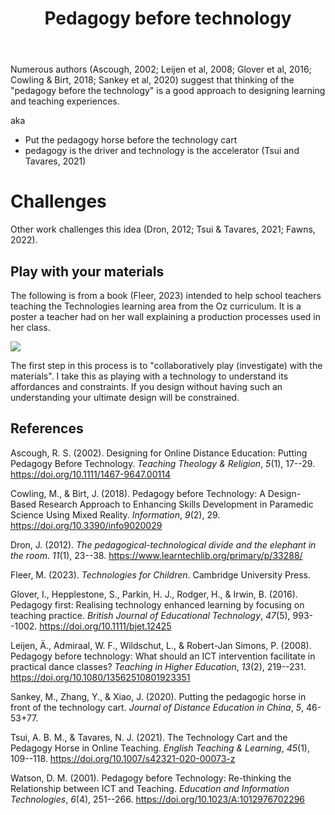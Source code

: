 ﻿---
backlinks:
- title: 'Orchestrating entangled relations to break the iron triangle: examples from
    a LMS migration'
  url: /memex/share/blog/2022/orchestrating-entangled-relations.html
- title: 'Consistency: Low floor and low ceiling'
  url: /memex/share/blog/2021/consistency-low-floor-low-ceiling.html
- title: 'Exploring conceptions of technology: Implications for learning, teaching,
    and meso-level practitioners'
  url: /memex/sense/Paper-Ideas/ascilite-2021-exploring-conceptions-of-technology.html
- title: 'Exploring conceptions of technology: Implications for learning, teaching,
    and meso-level practitioners'
  url: /memex/sense/Paper-Ideas/exploring-conceptions-of-technology.html
- title: My approach to teaching digital technologies
  url: /memex/sense/Teaching/Mathematics/my-approach-to-teaching-digital-technologies.html
- title: Mathematical problem solving
  url: /memex/sense/Teaching/Mathematics/mathematical-problem-solving.html
title: Pedagogy before technology
---
Numerous authors (Ascough, 2002; Leijen et al, 2008; Glover et al, 2016; Cowling & Birt, 2018; Sankey et al, 2020) suggest that thinking of the "pedagogy before the technology" is a good approach to designing learning and teaching experiences.

aka 

- Put the pedagogy horse before the technology cart 
- pedagogy is the driver and technology is the accelerator (Tsui and Tavares, 2021)

# Challenges

Other work challenges this idea (Dron, 2012; Tsui & Tavares, 2021; Fawns, 2022).

## Play with your materials

The following is from a book (Fleer, 2023) intended to help school teachers teaching the Technologies learning area from the Oz curriculum. It is a poster a teacher had on her wall explaining a production processes used in her class.

![](https://djon.es/assets/memex/sense/Design/images/productionProccesses.png)

The first step in this process is to "collaboratively play (investigate) with the materials". I take this as playing with a technology to understand its affordances and constraints. If you design without having such an understanding your ultimate design will be constrained.

## References

Ascough, R. S. (2002). Designing for Online Distance Education: Putting Pedagogy Before Technology. *Teaching Theology & Religion*, *5*(1), 17--29. <https://doi.org/10.1111/1467-9647.00114>

Cowling, M., & Birt, J. (2018). Pedagogy before Technology: A Design-Based Research Approach to Enhancing Skills Development in Paramedic Science Using Mixed Reality. *Information*, *9*(2), 29. <https://doi.org/10.3390/info9020029>

Dron, J. (2012). *The pedagogical-technological divide and the elephant in the room*. *11*(1), 23--38. <https://www.learntechlib.org/primary/p/33288/>

Fleer, M. (2023). *Technologies for Children*. Cambridge University Press.

Glover, I., Hepplestone, S., Parkin, H. J., Rodger, H., & Irwin, B. (2016). Pedagogy first: Realising technology enhanced learning by focusing on teaching practice. *British Journal of Educational Technology*, *47*(5), 993--1002. <https://doi.org/10.1111/bjet.12425>

Leijen, Ä., Admiraal, W. F., Wildschut, L., & Robert-Jan Simons, P. (2008). Pedagogy before technology: What should an ICT intervention facilitate in practical dance classes? *Teaching in Higher Education*, *13*(2), 219--231. <https://doi.org/10.1080/13562510801923351>

Sankey, M., Zhang, Y., & Xiao, J. (2020). Putting the pedagogic horse in front of the technology cart. *Journal of Distance Education in China*, *5*, 46-53+77.

Tsui, A. B. M., & Tavares, N. J. (2021). The Technology Cart and the Pedagogy Horse in Online Teaching. *English Teaching & Learning*, *45*(1), 109--118. <https://doi.org/10.1007/s42321-020-00073-z>

Watson, D. M. (2001). Pedagogy before Technology: Re-thinking the Relationship between ICT and Teaching. *Education and Information Technologies*, *6*(4), 251--266. <https://doi.org/10.1023/A:1012976702296>